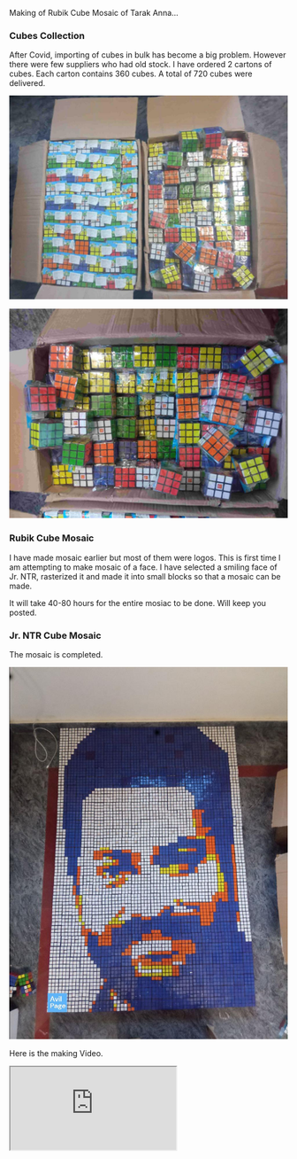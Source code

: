 <!--
.. title: Rubik Cube Mosaic of Jr. NTR
.. slug: rubik-cube-mosaic-ntr
.. date: 2021-12-10 14:21:21 UTC+05:30
.. tags: rubik-cube-mosaic
.. category:
.. link:
.. description: Largest rubik cube mosaic of Jr. NTR(Nandamuri Taraka Ramarao)
.. type: text
-->


Making of Rubik Cube Mosaic of Tarak Anna...


### Cubes Collection

After Covid, importing of cubes in bulk has become a big problem. However there were few suppliers who had old stock. I have ordered 2 cartons of cubes. Each carton contains 360 cubes. A total of 720 cubes were delivered.

<p align="center">
<img src="/images/rubik-cube-ntr-1.jpg" />
</p>

<p align="center">
<img src="/images/rubik-cube-ntr-2.jpg" />
</p>


### Rubik Cube Mosaic

I have made mosaic earlier but most of them were logos. This is first time I am attempting to make mosaic of a face. I have selected a smiling face of Jr. NTR, rasterized it and made it into small blocks so that a mosaic can be made.

It will take 40-80 hours for the entire mosiac to be done. Will keep you posted.


### Jr. NTR Cube Mosaic

The mosaic is completed.

<p align="center">
<img src="/images/rubik-cube-mosaic-ntr.jpg" />
</p>


Here is the making Video.

<div class="embed-responsive embed-responsive-16by9">
<iframe class="embed-responsive-item" src="https://www.youtube.com/watch?v=BlAc0Kt60SM" allowfullscreen>
</iframe>
</div>
